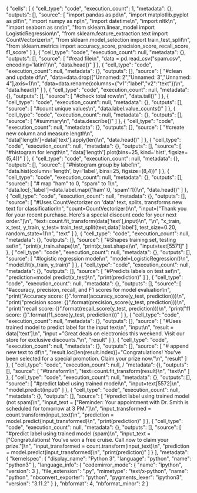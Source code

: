 {
 "cells": [
  {
   "cell_type": "code",
   "execution_count": 1,
   "metadata": {},
   "outputs": [],
   "source": [
    "import pandas as pd\n",
    "import matplotlib.pyplot as plt\n",
    "import numpy as np\n",
    "import datetime\n",
    "import nltk\n",
    "import seaborn as sns\n",
    "from sklearn.linear_model import LogisticRegression\n",
    "from sklearn.feature_extraction.text import CountVectorizer\n",
    "from sklearn.model_selection import train_test_split\n",
    "from sklearn.metrics import accuracy_score, precision_score, recall_score, f1_score"
   ]
  },
  {
   "cell_type": "code",
   "execution_count": null,
   "metadata": {},
   "outputs": [],
   "source": [
    "#read file\n",
    "data = pd.read_csv(\"spam.csv\", encoding='latin1')\n",
    "data.head()"
   ]
  },
  {
   "cell_type": "code",
   "execution_count": null,
   "metadata": {},
   "outputs": [],
   "source": [
    "#clean and update df\n",
    "data=data.drop([\"Unnamed: 2\",\"Unnamed: 3\",\"Unnamed: 4\"],axis=1)\n",
    "data=data.rename(columns={\"v1\":\"label\",\"v2\":\"text\"})\n",
    "data.head()"
   ]
  },
  {
   "cell_type": "code",
   "execution_count": null,
   "metadata": {},
   "outputs": [],
   "source": [
    "#check total rows\n",
    "data.tail()"
   ]
  },
  {
   "cell_type": "code",
   "execution_count": null,
   "metadata": {},
   "outputs": [],
   "source": [
    "#count unique values\n",
    "data.label.value_counts()"
   ]
  },
  {
   "cell_type": "code",
   "execution_count": null,
   "metadata": {},
   "outputs": [],
   "source": [
    "#summary\n",
    "data.describe()"
   ]
  },
  {
   "cell_type": "code",
   "execution_count": null,
   "metadata": {},
   "outputs": [],
   "source": [
    "#create new column and measure length\n",
    "data['length']=data['text'].apply(len)\n",
    "data.head()"
   ]
  },
  {
   "cell_type": "code",
   "execution_count": null,
   "metadata": {},
   "outputs": [],
   "source": [
    "#histogram for length\n",
    "data['length'].plot(bins=25, kind='hist', figsize=(5,4))"
   ]
  },
  {
   "cell_type": "code",
   "execution_count": null,
   "metadata": {},
   "outputs": [],
   "source": [
    "#histogram group by label\n",
    "data.hist(column='length', by='label', bins=25, figsize=(8,4))"
   ]
  },
  {
   "cell_type": "code",
   "execution_count": null,
   "metadata": {},
   "outputs": [],
   "source": [
    "# map \"ham\" to 0, \"spam\" to 1\n",
    "data.loc[:,'label']=data.label.map({'ham':0, 'spam':1})\n",
    "data.head()"
   ]
  },
  {
   "cell_type": "code",
   "execution_count": null,
   "metadata": {},
   "outputs": [],
   "source": [
    "#Uses CountVectorizer on 'data' text, splits, transforms new text for classification\n",
    "count=CountVectorizer()\n",
    "input=[\"Thank you for your recent purchase. Here's a special discount code for your next order.\"]\n",
    "text=count.fit_transform(data['text'],input)\n",
    "\n",
    "x_train, x_test, y_train, y_test= train_test_split(text,data['label'], test_size=0.20, random_state=1)\n",
    "text"
   ]
  },
  {
   "cell_type": "code",
   "execution_count": null,
   "metadata": {},
   "outputs": [],
   "source": [
    "#Shapes training set, testing set\n",
    "print(x_train.shape)\n",
    "print(x_test.shape)\n",
    "input=text[5571]"
   ]
  },
  {
   "cell_type": "code",
   "execution_count": null,
   "metadata": {},
   "outputs": [],
   "source": [
    "#logistic regression model\n",
    "model=LogisticRegression()\n",
    "model.fit(x_train, y_train)"
   ]
  },
  {
   "cell_type": "code",
   "execution_count": null,
   "metadata": {},
   "outputs": [],
   "source": [
    "#Predicts labels on test set\n",
    "prediction=model.predict(x_test)\n",
    "print(prediction)"
   ]
  },
  {
   "cell_type": "code",
   "execution_count": null,
   "metadata": {},
   "outputs": [],
   "source": [
    "#accuracy, precision, recall, and F1 scores for model evaluation\n",
    "print(\"Accuracy score: {}\".format(accuracy_score(y_test, prediction)))\n",
    "print(\"precision score: {}\".format(precision_score(y_test, prediction)))\n",
    "print(\"recall score: {}\".format(recall_score(y_test, prediction)))\n",
    "print(\"f1 score: {}\".format(f1_score(y_test, prediction)))"
   ]
  },
  {
   "cell_type": "code",
   "execution_count": null,
   "metadata": {},
   "outputs": [],
   "source": [
    "#Uses trained model to predict label for the input text\n",
    "input\n",
    "result = data['text']\n",
    "input =\"Great deals on electronics this weekend. Visit our store for exclusive discounts.\"\n",
    "result"
   ]
  },
  {
   "cell_type": "code",
   "execution_count": null,
   "metadata": {},
   "outputs": [],
   "source": [
    "# append new text to df\n",
    "result.loc[len(result.index)]=\"Congratulations! You've been selected for a special promotion. Claim your prize now.\"\n",
    "result"
   ]
  },
  {
   "cell_type": "code",
   "execution_count": null,
 /  "metadata": {},
   "outputs": [],
   "source": [
    "#transform\n",
    "text=count.fit_transform(result)\n",
    "text\n"
   ]
  },
  {
   "cell_type": "code",
   "execution_count": null,
   "metadata": {},
   "outputs": [],
   "source": [
    "#predict label using trained model\n",
    "input=text[5572]\n",
    "model.predict(input)"
   ]
  },
  {
   "cell_type": "code",
   "execution_count": null,
   "metadata": {},
   "outputs": [],
   "source": [
    "#predict label using trained model (not spam)\n",
    "input_text = [\"Reminder: Your appointment with Dr. Smith is scheduled for tomorrow at 3 PM.\"]\n",
    "input_transformed = count.transform(input_text)\n",
    "prediction = model.predict(input_transformed)\n",
    "print(prediction)"
   ]
  },
  {
   "cell_type": "code",
   "execution_count": null,
   "metadata": {},
   "outputs": [],
   "source": [
    "#predict label using trained model  (spam)\n",
    "input_text = [\"Congratulations! You've won a free cruise. Call now to claim your prize.\"]\n",
    "input_transformed = count.transform(input_text)\n",
    "prediction = model.predict(input_transformed)\n",
    "print(prediction)"
   ]
  }
 ],
 "metadata": {
  "kernelspec": {
   "display_name": "Python 3",
   "language": "python",
   "name": "python3"
  },
  "language_info": {
   "codemirror_mode": {
    "name": "ipython",
    "version": 3
   },
   "file_extension": ".py",
   "mimetype": "text/x-python",
   "name": "python",
   "nbconvert_exporter": "python",
   "pygments_lexer": "ipython3",
   "version": "3.11.2"
  }
 },
 "nbformat": 4,
 "nbformat_minor": 2
}
